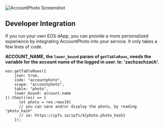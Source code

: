 ![AccountPhoto Screenshot](https://raw.githubusercontent.com/zachalam/AccountPhoto/master/frontend/public/ap-screen.png)

## Developer Integration
If you run your own EOS dApp, you can provide a more personalized experience by integrating AccountPhoto into your service. It only takes a few lines of code.

**ACCOUNT_NAME, the `lower_bound` param of `getTableRows`, needs the variable for the account name of the logged in user. Ie: 'zachzachzach'.**

```
eos.getTableRows({
    json: true,
    code: "accountphoto",
    scope: "accountphoto",
    table: "photo",
    lower_bound: account.name
}).then((res) => {
      let photo = res.rows[0]
      // you can save and/or display the photo, by reading "photo_hash"
      // ie: https://ipfs.io/ipfs/${photo.photo_hash}
    });
```